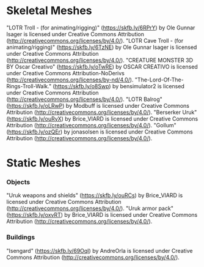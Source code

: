 # Skeletal Meshes
"LOTR Troll - (for animating/rigging)" (https://skfb.ly/6RPrY) by Ole Gunnar Isager is licensed under Creative Commons Attribution (http://creativecommons.org/licenses/by/4.0/).
"LOTR Cave Troll - (for animating/rigging)" (https://skfb.ly/6TzNE) by Ole Gunnar Isager is licensed under Creative Commons Attribution (http://creativecommons.org/licenses/by/4.0/).
"CREATURE MONSTER 3D BY Oscar Creativo" (https://skfb.ly/oTwRE) by OSCAR CREATIVO is licensed under Creative Commons Attribution-NoDerivs (http://creativecommons.org/licenses/by-nd/4.0/).
"The-Lord-Of-The-Rings-Troll-Walk." (https://skfb.ly/o8Swp) by bensimulator2 is licensed under Creative Commons Attribution (http://creativecommons.org/licenses/by/4.0/).
"LOTR Balrog" (https://skfb.ly/oLRwP) by Modbuff is licensed under Creative Commons Attribution (http://creativecommons.org/licenses/by/4.0/).
"Berserker Uruk" (https://skfb.ly/ouRyX) by Brice_VIARD is licensed under Creative Commons Attribution (http://creativecommons.org/licenses/by/4.0/).
"Gollum" (https://skfb.ly/ozQEr) by jonasolsen is licensed under Creative Commons Attribution (http://creativecommons.org/licenses/by/4.0/).

# Static Meshes
### Objects
"Uruk weapons and shields" (https://skfb.ly/ouRCs) by Brice_VIARD is licensed under Creative Commons Attribution (http://creativecommons.org/licenses/by/4.0/).
"Uruk armor pack" (https://skfb.ly/oxvRT) by Brice_VIARD is licensed under Creative Commons Attribution (http://creativecommons.org/licenses/by/4.0/).

### Buildings
"Isengard" (https://skfb.ly/69OqI) by AndreOrla is licensed under Creative Commons Attribution (http://creativecommons.org/licenses/by/4.0/).